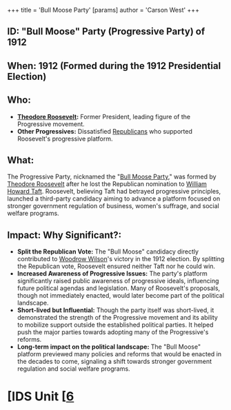 +++
 title = 'Bull Moose Party'
[params]
	author = 'Carson West'
+++
## ID: "Bull Moose" Party (Progressive Party) of 1912

## When: 1912 (Formed during the 1912 Presidential Election)

## Who: 
* **[Theodore Roosevelt](./../theodore-roosevelt/):**  Former President, leading figure of the Progressive movement.  
* **Other Progressives:**  Dissatisfied [Republicans](./../republicans/) who supported Roosevelt's progressive platform.

## What: 
The Progressive Party, nicknamed the "[Bull Moose Party](./../bull-moose-party/)," was formed by [Theodore Roosevelt](./../theodore-roosevelt/) after he lost the Republican nomination to [William Howard Taft](./../william-howard-taft/).  Roosevelt, believing Taft had betrayed progressive principles, launched a third-party candidacy aiming to advance a platform focused on stronger government regulation of business, women's suffrage, and social welfare programs.  

## Impact: Why Significant?:
* **Split the Republican Vote:**  The "Bull Moose" candidacy directly contributed to [Woodrow Wilson](./../woodrow-wilson/)'s victory in the 1912 election.  By splitting the Republican vote, Roosevelt ensured neither Taft nor he could win.  
* **Increased Awareness of Progressive Issues:** The party's platform significantly raised public awareness of progressive ideals, influencing future political agendas and legislation.  Many of Roosevelt's proposals, though not immediately enacted, would later become part of the political landscape.
* **Short-lived but Influential:** Though the party itself was short-lived, it demonstrated the strength of the Progressive movement and its ability to mobilize support outside the established political parties. It helped push the major parties towards adopting many of the Progressive's reforms.
* **Long-term impact on the political landscape:** The "Bull Moose" platform previewed many policies and reforms that would be enacted in the decades to come, signaling a shift towards stronger government regulation and social welfare programs.

# [IDS Unit [[6](./../ids-unit-[[6/)